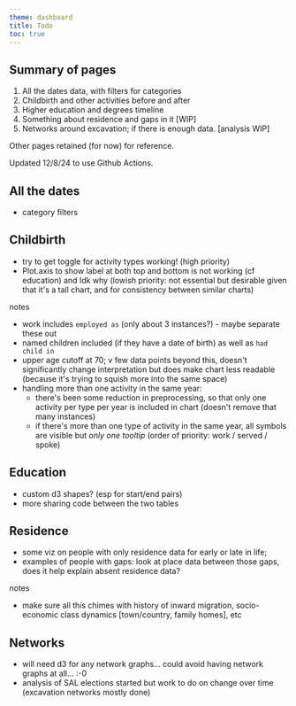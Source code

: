 ```yaml
---
theme: dashboard
title: Todo
toc: true
---
```


Summary of pages
------

1. All the dates data, with filters for categories
2. Childbirth and other activities before and after
3. Higher education and degrees timeline 
4. Something about residence and gaps in it [WIP] 
6. Networks around excavation; if there is enough data. [analysis WIP] 

Other pages retained (for now) for reference. 

Updated 12/8/24 to use Github Actions.


All the dates
------------
 
- category filters



Childbirth
----------

- try to get toggle for activity types working! (high priority)
- Plot.axis to show label at both top and bottom is not working (cf education) and Idk why (lowish priority: not essential but desirable given that it's a tall chart, and for consistency between similar charts)

notes

- work includes `employed as` (only about 3 instances?) - maybe separate these out
- named children included (if they have a date of birth) as well as `had child in`
- upper age cutoff at 70; v few data points beyond this, doesn't significantly change interpretation but does make chart less readable (because it's trying to squish more into the same space)
- handling more than one activity in the same year:
	- there's been some reduction in preprocessing, so that only one activity per type per year is included in chart (doesn't remove that many instances)
	- if there's more than one type of activity in the same year, all symbols are visible but *only one tooltip* (order of priority: work / served / spoke)


Education
--------

- custom d3 shapes? (esp for start/end pairs)
- more sharing code between the two tables 


Residence
--------

- some viz on people with only residence data for early or late in life; 
- examples of people with gaps: look at place data between those gaps, does it help explain absent residence data? 

notes
- make sure all this chimes with history of inward migration, socio-economic class dynamics [town/country, family homes], etc


Networks
-------

- will need d3 for any network graphs... could avoid having network graphs at all... :-0
- analysis of SAL elections started but work to do on change over time (excavation networks mostly done)
